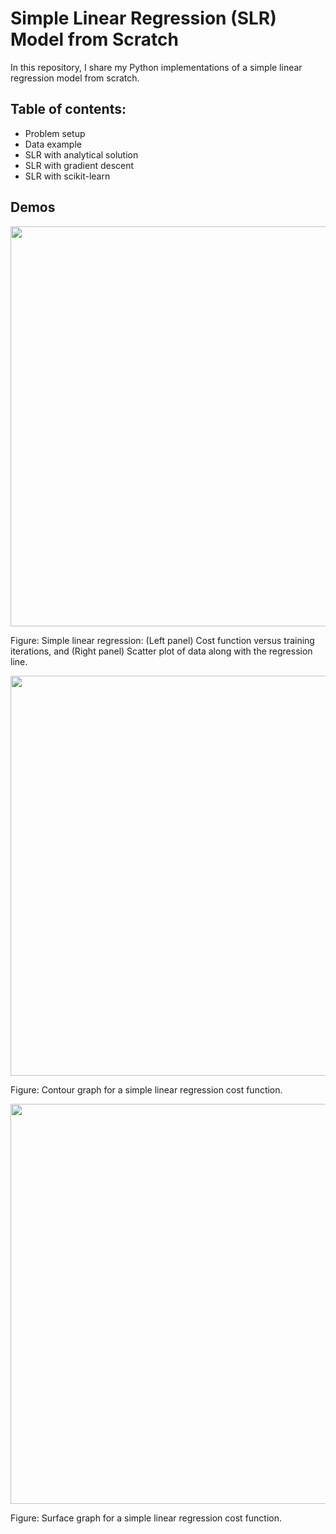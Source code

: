 # Simple Linear Regression (SLR) Model from Scratch

In this repository, I share my Python implementations of a simple linear regression model from scratch. 

## Table of contents:
- Problem setup
- Data example
- SLR with analytical solution
- SLR with gradient descent
- SLR with scikit-learn

## Demos



<p align="center">
    <img src="https://github.com/alireza365/ML_Models_from_Scratch/blob/master/Regression/Simple%20Linear%20Model/Images/SLR_vs_iterations.png" width="640">
</p>
<p align="left">
    Figure: Simple linear regression: (Left panel) Cost function versus training iterations, and 
    (Right panel) Scatter plot of data along with the regression line.
</p>



<p align="center">
    <img src="https://github.com/alireza365/ML_Models_from_Scratch/blob/master/Regression/Simple%20Linear%20Model/Images/SLR_contour_plot.gif" width="640">
</p>
<p align="left">
    Figure: Contour graph for a simple linear regression cost function.
</p>


<p align="center">
    <img src="https://github.com/alireza365/ML_Models_from_Scratch/blob/master/Regression/Simple%20Linear%20Model/Images/SLR_surface_plot.gif" width="640">
</p>
<p align="left">
    Figure: Surface graph for a simple linear regression cost function.
</p>

